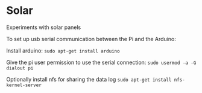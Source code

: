 Solar
=====

Experiments with solar panels

To set up usb serial communication between the Pi and the Arduino:

Install arduino:
```sudo apt-get install arduino```

Give the pi user permission to use the serial connection:
```sudo usermod -a -G dialout pi```

Optionally install nfs for sharing the data log
```sudo apt-get install nfs-kernel-server```

